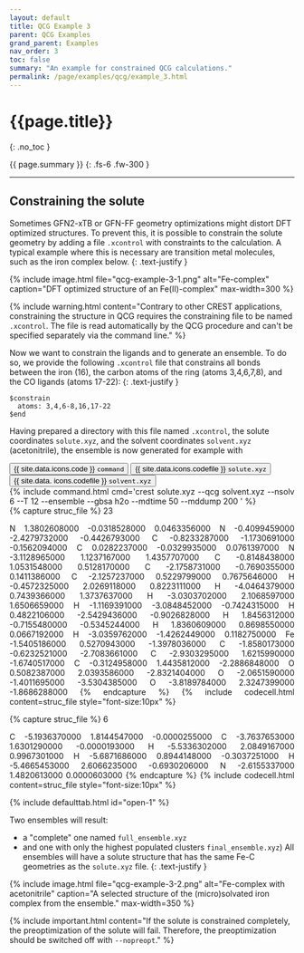 ```yaml
---
layout: default
title: QCG Example 3
parent: QCG Examples
grand_parent: Examples
nav_order: 3
toc: false
summary: "An example for constrained QCG calculations."
permalink: /page/examples/qcg/example_3.html
---
```


# {{page.title}}
{: .no_toc }

{{ page.summary }}
{: .fs-6 .fw-300 }

---

## Constraining the solute


Sometimes GFN2-xTB or GFN-FF geometry optimizations might distort DFT optimized structures. To prevent this, it is possible to constrain the solute geometry by adding a file `.xcontrol` with constraints to the calculation.
A typical example where this is necessary are transition metal molecules, such as the iron complex below.
{: .text-justify }

{% include image.html file="qcg-example-3-1.png" alt="Fe-complex" caption="DFT optimized structure   of an Fe(II)-complex" max-width=300 %}


{% include warning.html content="Contrary to other CREST applications, constraining the structure in QCG requires the constraining file to be named `.xcontrol`. The file is read automatically by the QCG procedure and can't be specified separately via the command line." %}


Now we want to constrain the ligands and to generate an ensemble. 
To do so, we provide the following `.xcontrol` file that constrains all bonds between 
the iron (16), the carbon atoms of the ring (atoms 3,4,6,7,8), 
and the CO ligands (atoms 17-22):
{: .text-justify }

```
$constrain
  atoms: 3,4,6-8,16,17-22
$end
```

Having prepared a directory with this file named `.xcontrol`, 
the solute coordinates `solute.xyz`, and the solvent coordinates `solvent.xyz` (acetonitrile),
the ensemble is now generated for example with


 <!-- Tab links -->
<div class="tab card">
  <button class="tablinks tab-id-1" onclick="openTabId(event, 'tab-1-1', 'tab-id-1')" id="open-1">{{ site.data.icons.code }} <code>command</code></button>
  <button class="tablinks tab-id-1" onclick="openTabId(event, 'tab-1-2', 'tab-id-1')">{{ site.data.icons.codefile }} <code>solute.xyz</code></button>
  <button class="tablinks tab-id-1" onclick="openTabId(event, 'tab-1-3', 'tab-id-1')">{{ site.data.  icons.codefile }} <code>solvent.xyz</code></button>
</div>
<!-- Tab content -->
<div id="tab-1-1" class="tabcontent tab-id-1" style="text-align:justify">
{% include command.html cmd='crest solute.xyz <span class="nt">--qcg</span> solvent.xyz <span class="nt">--nsolv</span> 6 <span class="nt">--T</span> 12 <span class="nt">--ensemble</span> <span class="nt">--gbsa</span> h2o <span class="nt">--mdtime</span> 50 <span class="nt">--mddump</span> 200
' %}
</div>
<div id="tab-1-2" class="tabcontent tab-id-1" style="text-align:justify">
{% capture struc_file %}
 23

N          1.3802608000       -0.0318528000        0.0463356000
N         -0.4099459000       -2.4279732000       -0.4426793000
C         -0.8233287000       -1.1730691000       -0.1562094000
C          0.0282237000       -0.0329935000        0.0761397000
N         -3.1128965000        1.1237167000        1.4357707000
C         -0.8148438000        1.0531548000        0.5128170000
C         -2.1758731000       -0.7690355000        0.1411386000
C         -2.1257237000        0.5229799000        0.7675646000
H         -0.4572325000        2.0269118000        0.8223111000
H         -4.0464379000        0.7439366000        1.3737637000
H         -3.0303702000        2.1068597000        1.6506659000
H         -1.1169391000       -3.0848452000       -0.7424315000
H          0.4822106000       -2.5429436000       -0.9026828000
H          1.8456312000       -0.7155480000       -0.5345244000
H          1.8360609000        0.8698550000        0.0667192000
H         -3.0359762000       -1.4262449000        0.1182750000
Fe        -1.5405186000        0.5270943000       -1.3978036000
C         -1.8580173000       -0.6232521000       -2.7083661000
C         -2.9303295000        1.6215990000       -1.6740517000
C         -0.3124958000        1.4435812000       -2.2886848000
O          0.5082387000        2.0393586000       -2.8321404000
O         -2.0651590000       -1.4011695000       -3.5304385000
O         -3.8189784000        2.3247399000       -1.8686288000
{% endcapture %}
{% include codecell.html content=struc_file style="font-size:10px" %}
</div>
<div id="tab-1-3" class="tabcontent tab-id-1" style="text-align:justify">
{% capture struc_file %}
  6

C         -5.1936370000        1.8144547000       -0.0000255000
C         -3.7637653000        1.6301290000       -0.0000193000
H         -5.5336302000        2.0849167000        0.9967301000
H         -5.6871686000        0.8944148000       -0.3037251000
H         -5.4665453000        2.6066235000       -0.6930206000
N         -2.6155337000        1.4820613000        0.0000603000
{% endcapture %}
{% include codecell.html content=struc_file style="font-size:10px" %}
</div>
{% include defaulttab.html id="open-1" %}

Two ensembles will result:
- a "complete" one named `full_ensemble.xyz`
- and one with only the highest populated clusters `final_ensemble.xyz`) 
All ensembles will have a solute structure that has the same Fe-C geometries as the `solute.xyz` file.
{: .text-justify }

{% include image.html file="qcg-example-3-2.png" alt="Fe-complex with acetonitrile" caption="A selected structure of the (micro)solvated iron complex from the ensemble." max-width=350 %}


{% include important.html content="If the solute is constrained completely, the preoptimization of the solute will fail. Therefore, the preoptimization should be switched off with `--nopreopt`." %}
